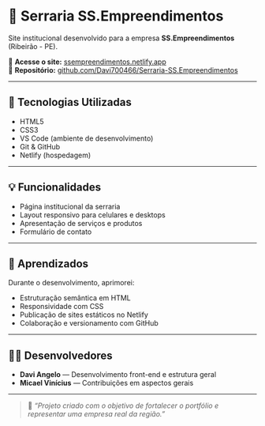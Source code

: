 # 🌲 Serraria SS.Empreendimentos

Site institucional desenvolvido para a empresa **SS.Empreendimentos** (Ribeirão - PE).

🔗 **Acesse o site:** [ssempreendimentos.netlify.app](https://ssempreendimentos.netlify.app)  
📂 **Repositório:** [github.com/Davi700466/Serraria-SS.Empreendimentos](https://github.com/Davi700466/Serraria-SS.Empreendimentos)

---

## 🚀 Tecnologias Utilizadas
- HTML5  
- CSS3  
- VS Code (ambiente de desenvolvimento)  
- Git & GitHub  
- Netlify (hospedagem)

---

## 💡 Funcionalidades
- Página institucional da serraria  
- Layout responsivo para celulares e desktops  
- Apresentação de serviços e produtos  
- Formulário de contato  

---

## 🧩 Aprendizados
Durante o desenvolvimento, aprimorei:
- Estruturação semântica em HTML  
- Responsividade com CSS  
- Publicação de sites estáticos no Netlify  
- Colaboração e versionamento com GitHub  

---

## 👨‍💻 Desenvolvedores
- **Davi Angelo** — Desenvolvimento front-end e estrutura geral
- **Micael Vinícius** — Contribuições em aspectos gerais

---

> 💬 *“Projeto criado com o objetivo de fortalecer o portfólio e representar uma empresa real da região.”*
